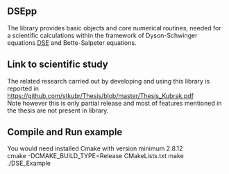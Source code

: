 ## DSEpp
The library provides basic objects and core numerical routines, needed for a scientific calculations within the framework of
Dyson-Schwinger equations [DSE](http://en.wikipedia.org/wiki/Schwinger%E2%80%93Dyson_equation)
and Bette-Salpeter equations. 
## Link to scientific study
The related research carried out by developing and using this library is reported in https://github.com/stkubr/Thesis/blob/master/Thesis_Kubrak.pdf <br />
Note however this is only partial release and most of features mentioned in the thesis are not present in library.
## Compile and Run example
You would need installed Cmake with version minimum 2.8.12 <br />
cmake -DCMAKE_BUILD_TYPE=Release CMakeLists.txt
make 
./DSE_Example

